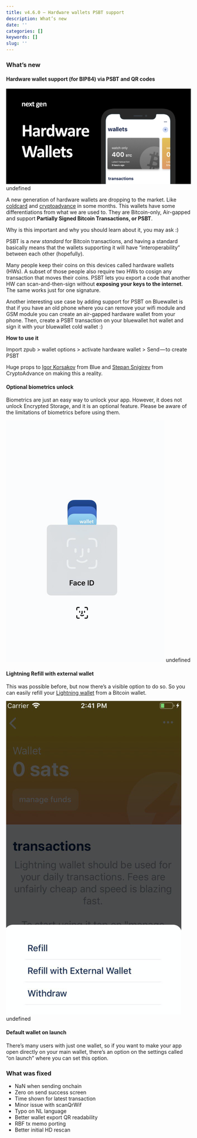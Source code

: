 ```yaml
---
title: v4.6.0 — Hardware wallets PSBT support
description: What’s new
date: ''
categories: []
keywords: []
slug: ''
---
```


### What’s new

#### Hardware wal­let sup­port (for BIP84) via PSBT and QR codes

![](img/1__7nF2__PRwaP9pJB0WeHhtQA.png)
undefined

A new generation of hardware wallets are dropping to the market. Like [coldcard](https://coldcardwallet.com/) and [cryptoadvance](https://cryptoadvance.io/) in some months. This wallets have some differentiations from what we are used to. They are Bitcoin-only, Air-gapped and support **Partially Signed Bitcoin Transactions, or PSBT**.

Why is this important and why you should learn about it, you may ask :)

PSBT is a _new standard_ for Bitcoin transactions, and having a standard basically means that the wallets supporting it will have “interoperability” between each other (hopefully).

Many people keep their coins on this devices called hardware wallets (HWs). A subset of those people also require two HWs to cosign any transaction that moves their coins. PSBT lets you export a code that another HW can scan-and-then-sign without **exposing your keys to the internet**. The same works just for one signature.

Another interesting use case by adding support for PSBT on Bluewallet is that if you have an old phone where you can remove your wifi module and GSM module you can create an air-gapped hardware wallet from your phone. Then, create a PSBT transaction on your bluewallet hot wallet and sign it with your bluewallet cold wallet :)

**How to use it**

Import zpub > wallet options > activate hardware wallet > Send — to create PSBT

  

Huge props to [Igor Korsakov](https://twitter.com/overtorment) from Blue and [Stepan Snigirev](https://twitter.com/stepansnigirev) from CryptoAdvance on making this a reality.

#### Op­tion­al bio­met­rics un­lock 

Biometrics are just an easy way to unlock your app. However, it does not unlock Encrypted Storage, and it is an optional feature. Please be aware of the limitations of biometrics before using them.

![](img/1__CfiVFmhwKLG0zFTUoMgQsg.png)
undefined

#### Lightning Re­fill with ex­tern­al wal­let

This was possible before, but now there’s a visible option to do so. So you can easily refill your [Lightning wallet](https://bluewallet.io/lightning/) from a Bitcoin wallet.

![](img/1__zAuAugQjltOFVNXMTMB79g.png)
undefined

  

  

#### De­fault wal­let on launch

There’s many users with just one wallet, so if you want to make your app open directly on your main wallet, there’s an option on the settings called “on launch” where you can set this option.

### What was fixed

*   NaN when send­ing on­chain
*   Zero on send suc­cess screen
*   Time shown for latest transaction
*   Minor is­sue with scan­Qr­Wif
*   Typo on NL lan­guage
*   Bet­ter wal­let ex­port QR read­ab­il­ity
*   RBF tx memo port­ing
*   Bet­ter ini­tial HD res­can
